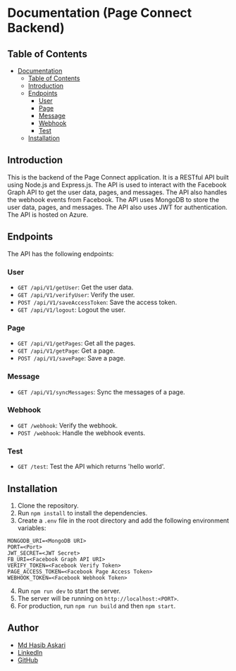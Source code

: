 # Documentation (Page Connect Backend)
## Table of Contents
- [Documentation](#documentation)
  - [Table of Contents](#table-of-contents)
  - [Introduction](#introduction)
  - [Endpoints](#endpoints)
    - [User](#user)
    - [Page](#page)
    - [Message](#message)
    - [Webhook](#webhook)
    - [Test](#test)
  - [Installation](#installation)

## Introduction
This is the backend of the Page Connect application. It is a RESTful API built using Node.js and Express.js. The API is used to interact with the Facebook Graph API to get the user data, pages, and messages. The API also handles the webhook events from Facebook. The API uses MongoDB to store the user data, pages, and messages. The API also uses JWT for authentication. The API is hosted on Azure.


## Endpoints
The API has the following endpoints:
### User
- `GET /api/V1/getUser`: Get the user data.
- `GET /api/V1/verifyUser`: Verify the user.
- `POST /api/V1/saveAccessToken`: Save the access token.
- `GET /api/V1/logout`: Logout the user.

### Page
- `GET /api/V1/getPages`: Get all the pages.
- `GET /api/V1/getPage`: Get a page.
- `POST /api/V1/savePage`: Save a page.

### Message
- `GET /api/V1/syncMessages`: Sync the messages of a page.

### Webhook
- `GET /webhook`: Verify the webhook.
- `POST /webhook`: Handle the webhook events.

### Test
- `GET /test`: Test the API which returns 'hello world'.

## Installation
1. Clone the repository.
2. Run `npm install` to install the dependencies.
3. Create a `.env` file in the root directory and add the following environment variables:
```env
MONGODB_URI=<MongoDB URI>
PORT=<Port>
JWT_SECRET=<JWT Secret>
FB_URI=<Facebook Graph API URI>
VERIFY_TOKEN=<Facebook Verify Token>
PAGE_ACCESS_TOKEN=<Facebook Page Access Token>
WEBHOOK_TOKEN=<Facebook Webhook Token>
```
4. Run `npm run dev` to start the server.
5. The server will be running on `http://localhost:<PORT>`.
6. For production, run `npm run build` and then `npm start`.

## Author
- [Md Hasib Askari](https://findhasib.me)
- [LinkedIn](https://www.linkedin.com/in/mdhasibaskari/)
- [GitHub](https://github.com/Md-Hasib-Askari)
